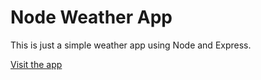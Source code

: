 # Node Weather App

This is just a simple weather app using Node and Express.


[Visit the app](https://melia-weather-app.herokuapp.com/)